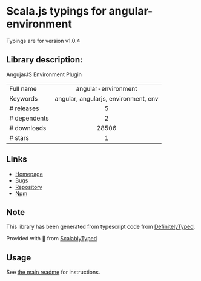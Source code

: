 
# Scala.js typings for angular-environment

Typings are for version v1.0.4

## Library description:
AngujarJS Environment Plugin

|                    |                 |
| ------------------ | :-------------: |
| Full name          | angular-environment |
| Keywords           | angular, angularjs, environment, env |
| # releases         | 5 |
| # dependents       | 2 |
| # downloads        | 28506 |
| # stars            | 1 |

## Links
- [Homepage](https://github.com/juanpablob/angular-environment#readme)
- [Bugs](https://github.com/juanpablob/angular-environment/issues)
- [Repository](https://github.com/juanpablob/angular-environment)
- [Npm](https://www.npmjs.com/package/angular-environment)
    


## Note
This library has been generated from typescript code from [DefinitelyTyped](https://definitelytyped.org).

Provided with :purple_heart: from [ScalablyTyped](https://github.com/oyvindberg/ScalablyTyped)

## Usage
See [the main readme](../../readme.md) for instructions.



